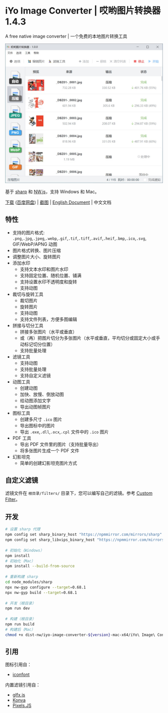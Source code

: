 # iYo Image Converter | 哎哟图片转换器 1.4.3

A free native image converter | 一个免费的本地图片转换工具

<img src="screenshots/zh_convert.jpg" width="600" />

基于 [sharp](https://sharp.pixelplumbing.com/) 和 [NW.js](https://nwjs.io/)，支持 Windows 和 Mac。

[下载](https://github.com/ssnangua/iyo-image-converter/releases) ([百度网盘](https://pan.baidu.com/s/1XEFhLGZqRHW9s8pIFULNZQ?pwd=nrlc)) | [截图](screenshots/zh.md) | [English Document](README.md) | 中文文档

## 特性

- 支持的图片格式: `.png`,`.jpg`,`.jpeg`,`.webp`,`.gif`,`.tif`,`.tiff`,`.avif`,`.heif`,`.bmp`,`.ico`,`.svg`, GIF/WebP/APNG 动图
- 图片格式转换、图片压缩
- 调整图片大小、旋转图片
- 添加水印
  - 支持文本水印和图片水印
  - 支持固定位置、随机位置、铺满
  - 支持设置水印不透明度和旋转
  - 支持动图
- 裁切与旋转工具
  - 裁切图片
  - 旋转图片
  - 支持动图
  - 支持文件列表，方便多图编辑
- 拼接与切分工具
  - 拼接多张图片（水平或垂直）
  - 或（再）把图片切分为多张图片（水平或垂直，平均切分或固定大小或手动标记切分位置）
  - 支持批量处理
- 滤镜工具
  - 支持动图
  - 支持批量处理
  - 支持自定义滤镜
- 动图工具
  - 创建动图
  - 加快、放慢、倒放动图
  - 给动图添加文字
  - 导出动图帧图片
- 图标工具
  - 创建多尺寸 `.ico` 图片
  - 导出图标中的图片
  - 导出 `.exe`,`.dll`,`.ocx`,`.cpl` 文件中的 `.ico` 图片
- PDF 工具
  - 导出 PDF 文件里的图片（支持批量导出）
  - 将多张图片生成一个 PDF 文件
- 幻影坦克
  - 简单的创建幻影坦克图片方式

## 自定义滤镜

滤镜文件在 `根目录/filters/` 目录下，您可以编写自己的滤镜。参考 [Custom Filter](./Custom-Filter.md)。

## 开发

```bash
# 设置 sharp 代理
npm config set sharp_binary_host "https://npmmirror.com/mirrors/sharp"
npm config set sharp_libvips_binary_host "https://npmmirror.com/mirrors/sharp-libvips"

# 初始化（Windows）
npm install
# 初始化（Mac）
npm install --build-from-source

# 重新构建 sharp
cd node_modules/sharp
npx nw-gyp configure --target=0.68.1
npx nw-gyp build --target=0.68.1

# 开发（根目录）
npm run dev

# 构建（根目录）
npm run build
# 构建后（Mac）
chmod +x dist-nw/iyo-image-converter-${version}-mac-x64/iYo\ Image\ Converter.app/Contents/Resources/app.nw/bin/*
```

## 引用

图标引用自：

- [iconfont](https://www.iconfont.cn/)

内置滤镜引用自：

- [glfx.js](https://github.com/evanw/glfx.js)
- [Konva](https://github.com/konvajs/konva)
- [Pixels.JS](https://github.com/silvia-odwyer/pixels.js)
